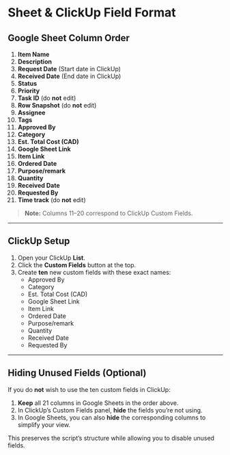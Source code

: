 # Sheet & ClickUp Field Format

## Google Sheet Column Order

1. **Item Name**  
2. **Description**  
3. **Request Date** (Start date in ClickUp)  
4. **Received Date** (End date in ClickUp)  
5. **Status**  
6. **Priority**  
7. **Task ID** (do **not** edit)  
8. **Row Snapshot** (do **not** edit)  
9. **Assignee**  
10. **Tags**  
11. **Approved By**  
12. **Category**  
13. **Est. Total Cost (CAD)**  
14. **Google Sheet Link**  
15. **Item Link**  
16. **Ordered Date**  
17. **Purpose/remark**  
18. **Quantity**  
19. **Received Date**  
20. **Requested By**  
21. **Time track** (do **not** edit)  

> **Note:** Columns 11–20 correspond to ClickUp Custom Fields.  

---

## ClickUp Setup

1. Open your ClickUp **List**.  
2. Click the **Custom Fields** button at the top.  
3. Create **ten** new custom fields with these exact names:
   - Approved By  
   - Category  
   - Est. Total Cost (CAD)  
   - Google Sheet Link  
   - Item Link  
   - Ordered Date  
   - Purpose/remark  
   - Quantity  
   - Received Date  
   - Requested By  

---

## Hiding Unused Fields (Optional)

If you do **not** wish to use the ten custom fields in ClickUp:

1. **Keep** all 21 columns in Google Sheets in the order above.  
2. In ClickUp’s Custom Fields panel, **hide** the fields you’re not using.  
3. In Google Sheets, you can also **hide** the corresponding columns to simplify your view.  

This preserves the script’s structure while allowing you to disable unused fields.  
